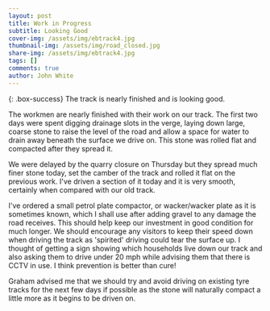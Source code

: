 ```yaml
---
layout: post
title: Work in Progress
subtitle: Looking Good
cover-img: /assets/img/ebtrack4.jpg
thumbnail-img: /assets/img/road_closed.jpg
share-img: /assets/img/ebtrack4.jpg
tags: []
comments: true
author: John White
---
```


{: .box-success}
The track is nearly finished and is looking good. 

The workmen are nearly finished with their work on our track. The first two days were spent digging drainage slots in the verge, laying down large, coarse stone to raise the level of the road and allow a space for water to drain away beneath the surface we drive on. This stone was rolled flat and compacted after they spread it.

We were delayed by the quarry closure on Thursday but they spread much finer stone today, set the camber of the track and rolled it flat on the previous work. I've driven a section of it today and it is very smooth, certainly when compared with our old track.

I've ordered a small petrol plate compactor, or wacker/wacker plate as it is sometimes known, which I shall use after adding gravel to any damage the road receives. This should help keep our investment in good condition for much longer. We should encourage any visitors to keep their speed down when driving the track as 'spirited' driving could tear the surface up. I thought of getting a sign showing which households live down our track and also asking them to drive under 20 mph while advising them that there is CCTV in use. I think prevention is better than cure!

Graham advised me that we should try and avoid driving on existing tyre tracks for the next few days if possible as the stone will naturally compact a little more as it begins to be driven on.
